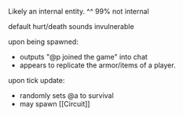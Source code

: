 
Likely an internal entity.
^^ 99% not internal

default hurt/death sounds
invulnerable

upon being spawned:
- outputs "@p joined the game" into chat
- appears to replicate the armor/items of a player.


upon tick update:
- randomly sets @a to survival
- may spawn [[Circuit]]